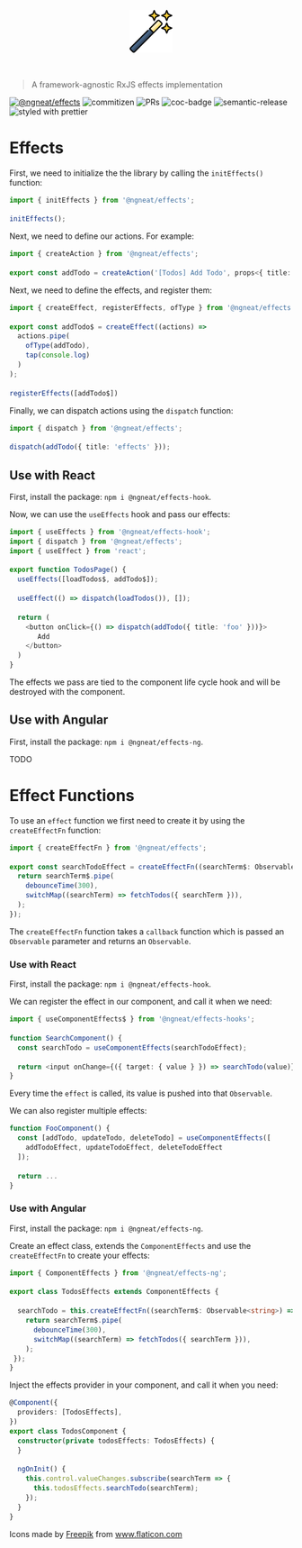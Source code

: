 <p align="center">
 <img width="15%" height="15%" src="effects.png">
</p>

<br />

> A framework-agnostic RxJS effects implementation


[![@ngneat/effects](https://github.com/ngneat/effects/actions/workflows/ci.yml/badge.svg)](https://github.com/ngneat/effects/actions/workflows/ci.yml)
![commitizen](https://img.shields.io/badge/commitizen-friendly-brightgreen.svg?style=flat-square)
![PRs](https://img.shields.io/badge/PRs-welcome-brightgreen.svg?style=flat-square)
![coc-badge](https://img.shields.io/badge/codeof-conduct-ff69b4.svg?style=flat-square)
![semantic-release](https://img.shields.io/badge/%20%20%F0%9F%93%A6%F0%9F%9A%80-semantic--release-e5079.svg?style=flat-square]https://github.com/semantic-release/semantic-release)
![styled with prettier](https://img.shields.io/badge/styled_with-prettier-ff69b4.svg?style=flat-square]https://github.com/prettier/prettier)


# Effects

First, we need to initialize the the library by calling the `initEffects()` function:

```ts
import { initEffects } from '@ngneat/effects';

initEffects();
```

Next, we need to define our actions. For example:

```ts
import { createAction } from '@ngneat/effects';

export const addTodo = createAction('[Todos] Add Todo', props<{ title: string });
```

Next, we need to define the effects, and register them:

```ts
import { createEffect, registerEffects, ofType } from '@ngneat/effects';

export const addTodo$ = createEffect((actions) =>
  actions.pipe(
    ofType(addTodo),
    tap(console.log)
  )
);

registerEffects([addTodo$])
```

Finally, we can dispatch actions using the `dispatch` function:

```ts
import { dispatch } from '@ngneat/effects';

dispatch(addTodo({ title: 'effects' }));
```

## Use with React
First, install the package: `npm i @ngneat/effects-hook`.

Now, we can use the `useEffects` hook and pass our effects:

```ts
import { useEffects } from '@ngneat/effects-hook';
import { dispatch } from '@ngneat/effects';
import { useEffect } from 'react';

export function TodosPage() {
  useEffects([loadTodos$, addTodo$]);

  useEffect(() => dispatch(loadTodos()), []);

  return (
    <button onClick={() => dispatch(addTodo({ title: 'foo' }))}>
       Add
    </button>
  )
}
```

The effects we pass are tied to the component life cycle hook and will be destroyed with the component.

## Use with Angular
First, install the package: `npm i @ngneat/effects-ng`.

TODO

# Effect Functions
To use an `effect` function we first need to create it by using the `createEffectFn` function:

```ts
import { createEffectFn } from '@ngneat/effects';

export const searchTodoEffect = createEffectFn((searchTerm$: Observable<string>) => {
  return searchTerm$.pipe(
    debounceTime(300),
    switchMap((searchTerm) => fetchTodos({ searchTerm })),
  );
});
```

The `createEffectFn` function takes a `callback` function which is passed an `Observable` parameter and returns an `Observable`.

### Use with React
First, install the package: `npm i @ngneat/effects-hook`.

We can register the effect in our component, and call it when we need:

```ts
import { useComponentEffects$ } from '@ngneat/effects-hooks';

function SearchComponent() {
  const searchTodo = useComponentEffects(searchTodoEffect);

  return <input onChange={({ target: { value } }) => searchTodo(value)} />
}
```

Every time the `effect` is called, its value is pushed into that `Observable`.


We can also register multiple effects:

```ts
function FooComponent() {
  const [addTodo, updateTodo, deleteTodo] = useComponentEffects([
    addTodoEffect, updateTodoEffect, deleteTodoEffect
  ]);

  return ...
}
```

### Use with Angular
First, install the package: `npm i @ngneat/effects-ng`.

Create an effect class, extends the `ComponentEffects` and use the `createEffectFn` to create your effects:

```ts
import { ComponentEffects } from '@ngneat/effects-ng';

export class TodosEffects extends ComponentEffects {

  searchTodo = this.createEffectFn((searchTerm$: Observable<string>) => {
    return searchTerm$.pipe(
      debounceTime(300),
      switchMap((searchTerm) => fetchTodos({ searchTerm })),
    );
 }); 
}
```

Inject the effects provider in your component, and call it when you need:

```ts
@Component({
  providers: [TodosEffects],
})
export class TodosComponent {
  constructor(private todosEffects: TodosEffects) {
  }

  ngOnInit() {
    this.control.valueChanges.subscribe(searchTerm => {
      this.todosEffects.searchTodo(searchTerm);
    });
  }
}
```

<div>Icons made by <a href="https://www.freepik.com" title="Freepik">Freepik</a> from <a href="https://www.flaticon.com/" title="Flaticon">www.flaticon.com</a></div>
